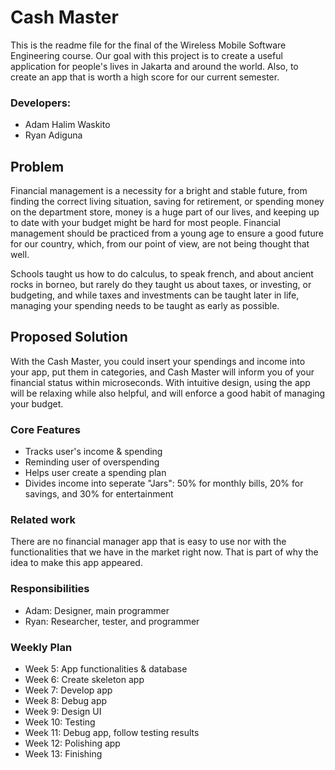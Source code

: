 # Cash Master

This is the readme file for the final of the Wireless Mobile Software Engineering course. Our goal with this project is to create a useful application for people's lives in Jakarta and around the world. Also, to create an app that is worth a high score for our current semester.

### Developers:
* Adam Halim Waskito
* Ryan Adiguna

## Problem

Financial management is a necessity for a bright and stable future, from finding the correct living situation, saving for retirement, or spending money on the department store, money is a huge part of our lives, and keeping up to date with your budget might be hard for most people. Financial management should be practiced from a young age to ensure a good future for our country, which, from our point of view, are not being thought that well.

Schools taught us how to do calculus, to speak french, and about ancient rocks in borneo, but rarely do they taught us about taxes, or investing, or budgeting, and while taxes and investments can be taught later in life, managing your spending needs to be taught as early as possible.

## Proposed Solution

With the Cash Master, you could insert your spendings and income into your app, put them in categories, and Cash Master will inform you of your financial status within microseconds. With intuitive design, using the app will be relaxing while also helpful, and will enforce a good habit of managing your budget.

### Core Features

* Tracks user's income & spending
* Reminding user of overspending
* Helps user create a spending plan
* Divides income into seperate "Jars": 50% for monthly bills, 20% for savings, and 30% for entertainment

### Related work

There are no financial manager app that is easy to use nor with the functionalities that we have in the market right now. That is part of why the idea to make this app appeared.

### Responsibilities

* Adam: Designer, main programmer
* Ryan: Researcher, tester, and programmer

### Weekly Plan

* Week 5: App functionalities & database
* Week 6: Create skeleton app
* Week 7: Develop app
* Week 8: Debug app
* Week 9: Design UI
* Week 10: Testing
* Week 11: Debug app, follow testing results
* Week 12: Polishing app
* Week 13: Finishing
